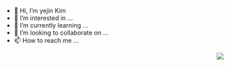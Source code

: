 - 👋 Hi, I’m yejin Kim
- 👀 I’m interested in ...
- 🌱 I’m currently learning ...
- 💞️ I’m looking to collaborate on ...
- 📫 How to reach me ...

<!---
yejinee/yejinee is a ✨ special ✨ repository because its `README.md` (this file) appears on your GitHub profile.
You can click the Preview link to take a look at your changes.
--->


<img align='right' src="http://mazassumnida.wtf/api/v2/generate_badge?boj=kimyj9609">

